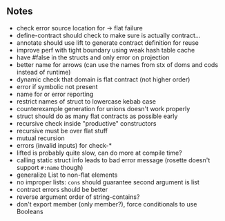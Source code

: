 ## Notes

* check error source location for -> flat failure
* define-contract should check to make sure is actually contract...
* annotate should use lift to generate contract definition for reuse
* improve perf with tight boundary using weak hash table cache
* have #false in the structs and only error on projection
* better name for arrows (can use the names from stx of doms and cods instead of runtime)
* dynamic check that domain is flat contract (not higher order)
* error if symbolic not present
* name for or error reporting
* restrict names of struct to lowercase kebab case
* counterexample generation for unions doesn't work properly
* struct should do as many flat contracts as possible early
* recursive check inside "productive" constructors
* recursive must be over flat stuff
* mutual recursion
* errors (invalid inputs) for check-*
* lifted is probably quite slow, can do more at compile time?
* calling static struct info leads to bad error message (rosette doesn't support `#:name` though)
* generalize List to non-flat elements
* no improper lists: `cons` should guarantee second argument is list
* contract errors should be better
* reverse argument order of string-contains?
* don't export member (only member?), force conditionals to use Booleans

